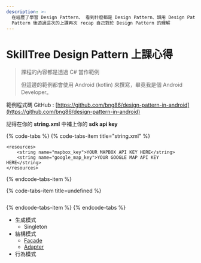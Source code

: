 ```yaml
---
description: >-
  在經歷了學習 Design Pattern、 看到什麼都是 Design Pattern、誤用 Design Pattern、忘了 Design
  Pattern 後透過這次的上課再次 recap 自己對於 Design Pattern 的理解
---
```


# SkillTree Design Pattern 上課心得

> 課程的內容都是透過 C\# 當作範例
>
> 但這邊的範例都會使用 Android \(kotlin\) 來撰寫，畢竟我是個 Android Developer。

範例程式碼 GitHub : [https://github.com/bng86/design-pattern-in-android](https://github.com/bng86/design-pattern-in-android)

記得在你的 **string.xml** 中補上你的 **sdk api key**

{% code-tabs %}
{% code-tabs-item title="string.xml" %}
```markup
<resources>
    <string name="mapbox_key">YOUR MAPBOX API KEY HERE</string>
    <string name="google_map_key">YOUR GOOGLE MAP API KEY HERE</string>
</resources>
```
{% endcode-tabs-item %}

{% code-tabs-item title=undefined %}
```

```
{% endcode-tabs-item %}
{% endcode-tabs %}

* 生成模式
  * Singleton
* 結構模式
  * [Facade](https://andyang.gitbook.io/design-pattern/~/edit/primary/)
  * [Adapter](https://andyang.gitbook.io/design-pattern/adapter_pattern)
* 行為模式

